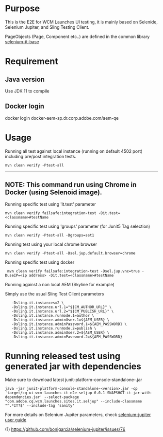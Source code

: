 # Purpose

This is the E2E for WCM Launches UI testing, it is mainly based on Selenide, Selenium Jupiter, and Sling Testing Client.

PageObjects (Page, Component etc..) are defined in the common library [selenium-it-base](https://git.corp.adobe.com/QE/selenium-it-base)

# Requirement

## Java version
Use JDK 11 to compile

## Docker login
docker login  docker-aem-sp.dr.corp.adobe.com/aem-qe

# Usage

Running all test against local instance (running on default 4502 port) including pre/post integration tests.

```
mvn clean verify -Ptest-all
```

---
NOTE: This command run using Chrome in Docker (using Selenoid image).
---

Running specific test using 'it.test' parameter

```
mvn clean verify failsafe:integration-test -Dit.test=<classname>#testName
```

Running specific test using 'groups' parameter (for Junit5 Tag selection)

```
mvn clean verify -Ptest-all -Dgroups=set1
```

Running test using your local chrome browser

```
mvn clean verify -Ptest-all -Dsel.jup.default.browser=chrome
```

Running specific test using docker 

```
 mvn clean verify failsafe:integration-test -Dsel.jup.vnc=true -DuseIP=<ip address> -Dit.test=<classname>#testName
```
 
Running against a non local AEM (Skyline for example)

Simply use the usual Sling Test Client parameters

```
   -Dsling.it.instances=2 \
   -Dsling.it.instance.url.1="${CM_AUTHOR_URL}" \
   -Dsling.it.instance.url.2="${CM_PUBLISH_URL}" \
   -Dsling.it.instance.runmode.1=author \
   -Dsling.it.instance.adminUser.1=${AEM_USER} \
   -Dsling.it.instance.adminPassword.1=${AEM_PASSWORD} \
   -Dsling.it.instance.runmode.2=publish \
   -Dsling.it.instance.adminUser.2=${AEM_USER} \
   -Dsling.it.instance.adminPassword.2=${AEM_PASSWORD}
```

# Running released test using generated jar with dependencies
Make sure to download latest junit-platform-console-standalone-<version>.jar
```
java -jar junit-platform-console-standalone-<version>.jar -cp 'target/cq-ui-wcm-launches-it-e2e-seljup-0.0.1-SNAPSHOT-it-jar-with-dependencies.jar' --select-package "com.adobe.cq.wcm.launches.sites.it.seljup" --include-classname "^.*IT?$" --include-tag 'sanity'
```

For more details on Selenium Jupiter parameters, check [selenium-jupiter user guide](https://bonigarcia.github.io/selenium-jupiter/)


(1) https://github.com/bonigarcia/selenium-jupiter/issues/76
